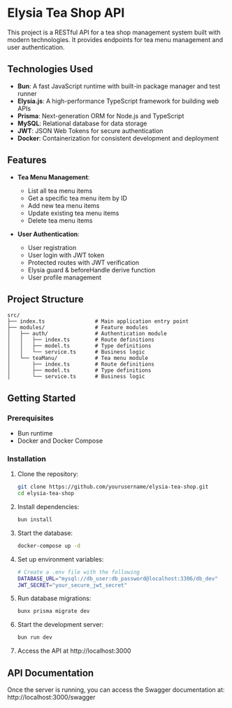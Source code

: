 # Elysia Tea Shop API

This project is a RESTful API for a tea shop management system built with modern technologies. It provides endpoints for tea menu management and user authentication.

## Technologies Used

- **Bun**: A fast JavaScript runtime with built-in package manager and test runner
- **Elysia.js**: A high-performance TypeScript framework for building web APIs
- **Prisma**: Next-generation ORM for Node.js and TypeScript
- **MySQL**: Relational database for data storage
- **JWT**: JSON Web Tokens for secure authentication
- **Docker**: Containerization for consistent development and deployment

## Features

- **Tea Menu Management**:

  - List all tea menu items
  - Get a specific tea menu item by ID
  - Add new tea menu items
  - Update existing tea menu items
  - Delete tea menu items

- **User Authentication**:
  - User registration
  - User login with JWT token
  - Protected routes with JWT verification
  - Elysia guard & beforeHandle derive function
  - User profile management

## Project Structure

```
src/
├── index.ts                # Main application entry point
├── modules/                # Feature modules
│   ├── auth/               # Authentication module
│   │   ├── index.ts        # Route definitions
│   │   ├── model.ts        # Type definitions
│   │   └── service.ts      # Business logic
│   └── teaManu/            # Tea menu module
│       ├── index.ts        # Route definitions
│       ├── model.ts        # Type definitions
│       └── service.ts      # Business logic
```

## Getting Started

### Prerequisites

- Bun runtime
- Docker and Docker Compose

### Installation

1. Clone the repository:

   ```bash
   git clone https://github.com/yourusername/elysia-tea-shop.git
   cd elysia-tea-shop
   ```

2. Install dependencies:

   ```bash
   bun install
   ```

3. Start the database:

   ```bash
   docker-compose up -d
   ```

4. Set up environment variables:

   ```bash
   # Create a .env file with the following
   DATABASE_URL="mysql://db_user:db_password@localhost:3306/db_dev"
   JWT_SECRET="your_secure_jwt_secret"
   ```

5. Run database migrations:

   ```bash
   bunx prisma migrate dev
   ```

6. Start the development server:

   ```bash
   bun run dev
   ```

7. Access the API at http://localhost:3000

## API Documentation

Once the server is running, you can access the Swagger documentation at:
http://localhost:3000/swagger
